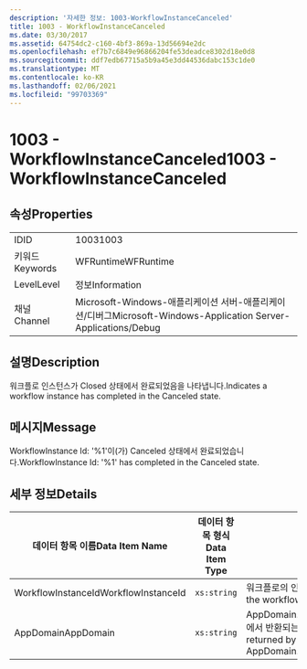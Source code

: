 ```yaml
---
description: '자세한 정보: 1003-WorkflowInstanceCanceled'
title: 1003 - WorkflowInstanceCanceled
ms.date: 03/30/2017
ms.assetid: 64754dc2-c160-4bf3-869a-13d56694e2dc
ms.openlocfilehash: ef7b7c6849e96866204fe53deadce8302d18e0d8
ms.sourcegitcommit: ddf7edb67715a5b9a45e3dd44536dabc153c1de0
ms.translationtype: MT
ms.contentlocale: ko-KR
ms.lasthandoff: 02/06/2021
ms.locfileid: "99703369"
---
```

# <a name="1003---workflowinstancecanceled"></a><span data-ttu-id="3b0ad-103">1003 - WorkflowInstanceCanceled</span><span class="sxs-lookup"><span data-stu-id="3b0ad-103">1003 - WorkflowInstanceCanceled</span></span>

## <a name="properties"></a><span data-ttu-id="3b0ad-104">속성</span><span class="sxs-lookup"><span data-stu-id="3b0ad-104">Properties</span></span>  
  
|||  
|-|-|  
|<span data-ttu-id="3b0ad-105">ID</span><span class="sxs-lookup"><span data-stu-id="3b0ad-105">ID</span></span>|<span data-ttu-id="3b0ad-106">1003</span><span class="sxs-lookup"><span data-stu-id="3b0ad-106">1003</span></span>|  
|<span data-ttu-id="3b0ad-107">키워드</span><span class="sxs-lookup"><span data-stu-id="3b0ad-107">Keywords</span></span>|<span data-ttu-id="3b0ad-108">WFRuntime</span><span class="sxs-lookup"><span data-stu-id="3b0ad-108">WFRuntime</span></span>|  
|<span data-ttu-id="3b0ad-109">Level</span><span class="sxs-lookup"><span data-stu-id="3b0ad-109">Level</span></span>|<span data-ttu-id="3b0ad-110">정보</span><span class="sxs-lookup"><span data-stu-id="3b0ad-110">Information</span></span>|  
|<span data-ttu-id="3b0ad-111">채널</span><span class="sxs-lookup"><span data-stu-id="3b0ad-111">Channel</span></span>|<span data-ttu-id="3b0ad-112">Microsoft-Windows-애플리케이션 서버-애플리케이션/디버그</span><span class="sxs-lookup"><span data-stu-id="3b0ad-112">Microsoft-Windows-Application Server-Applications/Debug</span></span>|  
  
## <a name="description"></a><span data-ttu-id="3b0ad-113">설명</span><span class="sxs-lookup"><span data-stu-id="3b0ad-113">Description</span></span>  

 <span data-ttu-id="3b0ad-114">워크플로 인스턴스가 Closed 상태에서 완료되었음을 나타냅니다.</span><span class="sxs-lookup"><span data-stu-id="3b0ad-114">Indicates a workflow instance has completed in the Canceled state.</span></span>  
  
## <a name="message"></a><span data-ttu-id="3b0ad-115">메시지</span><span class="sxs-lookup"><span data-stu-id="3b0ad-115">Message</span></span>  

 <span data-ttu-id="3b0ad-116">WorkflowInstance Id: '%1'이(가) Canceled 상태에서 완료되었습니다.</span><span class="sxs-lookup"><span data-stu-id="3b0ad-116">WorkflowInstance Id: '%1' has completed in the Canceled state.</span></span>  
  
## <a name="details"></a><span data-ttu-id="3b0ad-117">세부 정보</span><span class="sxs-lookup"><span data-stu-id="3b0ad-117">Details</span></span>  
  
|<span data-ttu-id="3b0ad-118">데이터 항목 이름</span><span class="sxs-lookup"><span data-stu-id="3b0ad-118">Data Item Name</span></span>|<span data-ttu-id="3b0ad-119">데이터 항목 형식</span><span class="sxs-lookup"><span data-stu-id="3b0ad-119">Data Item Type</span></span>|<span data-ttu-id="3b0ad-120">설명</span><span class="sxs-lookup"><span data-stu-id="3b0ad-120">Description</span></span>|  
|--------------------|--------------------|-----------------|  
|<span data-ttu-id="3b0ad-121">WorkflowInstanceId</span><span class="sxs-lookup"><span data-stu-id="3b0ad-121">WorkflowInstanceId</span></span>|`xs:string`|<span data-ttu-id="3b0ad-122">워크플로의 인스턴스 ID</span><span class="sxs-lookup"><span data-stu-id="3b0ad-122">The instance id for the workflow</span></span>|  
|<span data-ttu-id="3b0ad-123">AppDomain</span><span class="sxs-lookup"><span data-stu-id="3b0ad-123">AppDomain</span></span>|`xs:string`|<span data-ttu-id="3b0ad-124">AppDomain.CurrentDomain.FriendlyName에서 반환되는 문자열입니다.</span><span class="sxs-lookup"><span data-stu-id="3b0ad-124">The string returned by AppDomain.CurrentDomain.FriendlyName.</span></span>|

